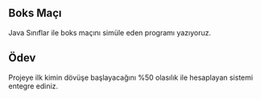 ## Boks Maçı

Java Sınıflar ile boks maçını simüle eden programı yazıyoruz.

##  Ödev

Projeye ilk kimin dövüşe başlayacağını %50 olasılık ile hesaplayan sistemi entegre ediniz.